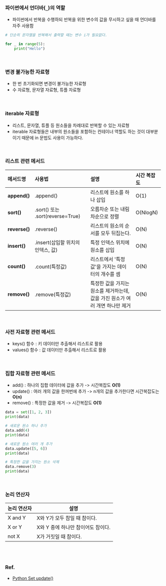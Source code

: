### 파이썬에서 언더바(`_`)의 역할

* 파이썬에서 반복을 수행하되 반복을 위한 변수의 값을 무시하고 싶을 때 언더바를 자주 사용함
```python
# 단순히 문자열을 반복해서 출력할 때는 변수 i가 필요없다.

for _ in range(5):
    print("Hello")
```

<br/>

### 변경 불가능한 자료형

* 한 번 초기화되면 변경이 불가능한 자료형
* 수 자료형, 문자열 자료형, 튜플 자료형

<br/>

### iterable 자료형

* 리스트, 문자열, 튜플 등 원소들을 차례대로 반복할 수 있는 자료형
* iterable 자료형들은 내부의 원소들을 포함하는 컨테이너 역할도 하는 것이 대부분이기 때문에 in 문법도 사용이 가능하다.

<br/>

### 리스트 관련 메서드

| **메서드명**      | **사용법**                        | **설명**                                       | **시간 복잡도** |
|:--------------|:-------------------------------|:---------------------------------------------|:-----------|
| **append()**  | .append()                      | 리스트에 원소를 하나 삽입                               | O(1)       |
| **sort()**    | .sort() 또는 .sort(reverse=True) | 오름차순 또는 내림차순으로 정렬                            | O(NlogN)   |
| **reverse()** | .reverse()                     | 리스트의 원소의 순서를 모두 뒤집는다.                        | O(N)       |
| **insert()**  | .insert(삽입할 위치의 인덱스, 값)        | 특정 인덱스 위치에 원소를 삽입                            | O(N)       |
| **count()**   | .count(특정값)                    | 리스트에서 '특정값'을 가지는 데이터의 개수를 셈                  | O(N)       |
| **remove()**  | .remove(특정값)                   | 특정한 값을 가지는 원소를 제거하는데, 값을 가진 원소가 여러 개면 하나만 제거 | O(N)       |

<br/>

### 사전 자료형 관련 메서드

* keys() 함수 : 키 데이터만 추출해서 리스트로 활용
* values() 함수 : 값 데이터만 추출해서 리스트로 활용

<br/>

### 집합 자료형 관련 메서드

* add() : 하나의 집합 데이터에 값을 추가 -> 시간복잡도 **O(1)**
* update() : 여러 개의 값을 한꺼번에 추가 -> n개의 값을 추가한다면 시간복잡도는 **O(n)**
* remove() : 특정한 값을 제거 -> 시간복잡도 **O(1)**

```python
data = set([1, 2, 3])
print(data)

# 새로운 원소 하나 추가
data.add(4)
print(data)

# 새로운 원소 여러 개 추가
data.update([5, 6])
print(data)

# 특정한 값을 가지는 원소 삭제
data.remove(3)
print(data)
```

<br/>

### 논리 연산자

| **논리 연산자** | **설명**                |
|------------|-----------------------|
| X and Y    | X와 Y가 모두 참일 때 참이다.    |
| X or Y     | X와 Y 중에 하나만 참이어도 참이다. |
| not X      | X가 거짓일 때 참이다.         |




<br/>
<br/>

### Ref.

* [Python Set update()](https://blog.finxter.com/python-set-update/)